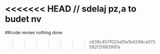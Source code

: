 <<<<<<< HEAD
// sdelaj pz,a to budet nv 
=======
##code reviwe
nothing done
>>>>>>> c638c457f024a10e1b4248ca073582f2f663997a
